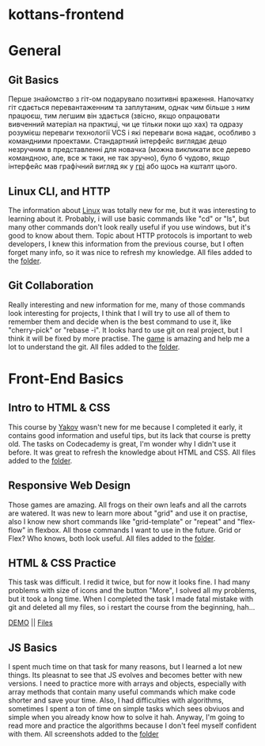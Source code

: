 # kottans-frontend

# General
## Git Basics
Перше знайомство з гіт-ом подарувало позитивні враження. Напочатку гіт сдається перевантаженним та заплутаним, однак чим більше з ним працюєш, тим легшим він здається (звісно, якщо опрацювати вивченний матеріал на практиці, чи це тільки поки що хах) та одразу розумієш переваги технології VCS і які переваги вона надає, особливо з командними проектами. Стандартний інтерфейс виглядає дещо незручним в представленні для новачка (можна викликати все дерево командною, але, все ж таки, не так зручно), було б чудово, якщо інтерфейс мав графічний вигляд як у [грі](learngitbranching.js.org) або щось на кшталт цього.

## Linux CLI, and HTTP
The information about [Linux](https://linuxsurvival.com/linux-tutorial-introduction/) was totally new for me, but it was interesting to learning about it. Probably, i will use basic commands like "cd" or "ls", but many other commands don't look really useful if you use windows, but it's good to know about them.
Topic about HTTP protocols is important to web developers, I knew this information from the previous course, but I often forget many info, so it was nice to refresh my knowledge. All files added to the [folder](https://github.com/Ambeelight/kottans-frontend/tree/main/1.%20task_linux_cli).

## Git Collaboration
Really interesting and new information for me, many of those commands look interesting for projects, I think that I will try to use all of them to remember them and decide when is the best command to use it, like "cherry-pick" or "rebase -i". It looks hard to use git on real project, but I think it will be fixed by more practise. The [game](learngitbranching.js.org) is amazing and help me a lot to understand the git. All files added to the [folder](https://github.com/Ambeelight/kottans-frontend/tree/main/2.%20task_git_collaboration).

# Front-End Basics
## Intro to HTML & CSS
This course by [Yakov](https://www.coursera.org/learn/html-css-javascript-for-web-developers) wasn't new for me because I completed it early, it contains good information and useful tips, but its lack that course is pretty old. The tasks on Codecademy is great, I'm wonder why I didn't use it before. It was great to refresh the knowledge about HTML and CSS. All files added to the [folder](https://github.com/Ambeelight/kottans-frontend/tree/main/3.%20task_html_css_intro).

## Responsive Web Design
Those games are amazing. All frogs on their own leafs and all the carrots are watered. It was new to learn more about "grid" and use it on practise, also I know new short commands like "grid-template" or "repeat" and "flex-flow" in flexbox. All those commands I want to use in the future. Grid or Flex? Who knows, both look useful. All files added to the [folder](https://github.com/Ambeelight/kottans-frontend/tree/main/4.%20task_responsive_web_design).

## HTML & CSS Practice
This task was difficult. I redid it twice, but for now it looks fine. I had many problems with size of icons and the button "More", I solved all my problems, but it took a long time. When I completed the task I made fatal mistake with git and deleted all my files, so i restart the course from the beginning, hah... 

[DEMO](https://ambeelight.github.io/kottans-frontend/5.%20html_css_popup/) || [Files](https://github.com/Ambeelight/kottans-frontend/tree/main/5.%20html_css_popup)

## JS Basics
I spent much time on that task for many reasons, but I learned a lot new things. Its pleasnat to see that JS evolves and becomes better with new versions. I need to practice more with arrays and objects, especially with array methods that contain many useful commands which make code shorter and save your time. Also, I had difficulties with algorithms, sometimes I spent a ton of time on simple tasks which sees obviuos and simple when you already know how to solve it hah. Anyway, I'm going to read more and practice the algorithms because I don't feel myself confident with them.
All screenshots added to the [folder](https://github.com/Ambeelight/kottans-frontend/tree/main/6.%20task_js_basics)